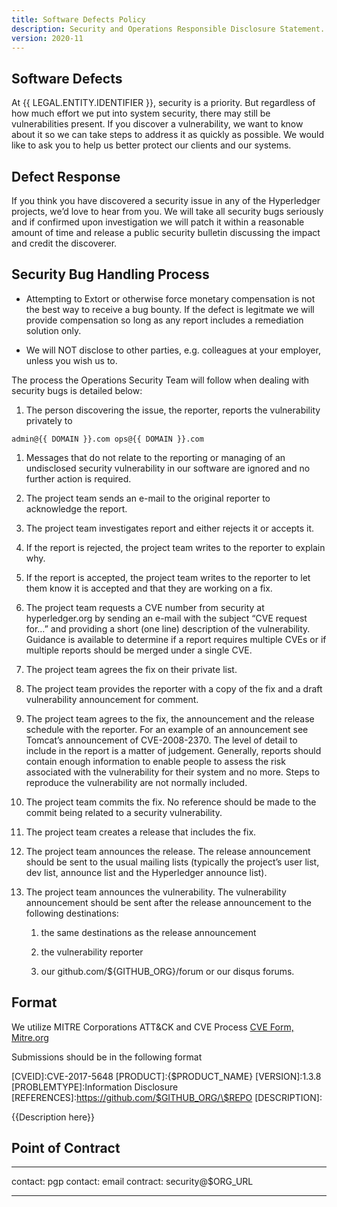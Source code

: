```yaml
---
title: Software Defects Policy
description: Security and Operations Responsible Disclosure Statement.
version: 2020-11
---
```


## Software Defects

At {{ LEGAL.ENTITY.IDENTIFIER }}, security is a priority. But regardless of
how much effort we put into system security, there may still be
vulnerabilities present. If you discover a vulnerability, we want to
know about it so we can take steps to address it as quickly as possible.
We would like to ask you to help us better protect our clients and our
systems.

## Defect Response

If you think you have discovered a security issue in any of the
Hyperledger projects, we’d love to hear from you. We will take all
security bugs seriously and if confirmed upon investigation we will
patch it within a reasonable amount of time and release a public
security bulletin discussing the impact and credit the discoverer.

## Security Bug Handling Process

<div class="important">

- Attempting to Extort or otherwise force monetary compensation is not
  the best way to receive a bug bounty. If the defect is legitmate we
  will provide compensation so long as any report includes a
  remediation solution only.

- We will NOT disclose to other parties, e.g. colleagues at your
  employer, unless you wish us to.

</div>

The process the Operations Security Team will follow when dealing with
security bugs is detailed below:

1.  The person discovering the issue, the reporter, reports the
    vulnerability privately to

`admin@{{ DOMAIN }}.com ops@{{ DOMAIN }}.com`

1.  Messages that do not relate to the reporting or managing of an
    undisclosed security vulnerability in our software are ignored and
    no further action is required.

2.  The project team sends an e-mail to the original reporter to
    acknowledge the report.

3.  The project team investigates report and either rejects it or
    accepts it.

4.  If the report is rejected, the project team writes to the reporter
    to explain why.

5.  If the report is accepted, the project team writes to the reporter
    to let them know it is accepted and that they are working on a fix.

6.  The project team requests a CVE number from security at
    hyperledger.org by sending an e-mail with the subject “CVE request
    for…” and providing a short (one line) description of the
    vulnerability. Guidance is available to determine if a report
    requires multiple CVEs or if multiple reports should be merged under
    a single CVE.

7.  The project team agrees the fix on their private list.

8.  The project team provides the reporter with a copy of the fix and a
    draft vulnerability announcement for comment.

9.  The project team agrees to the fix, the announcement and the release
    schedule with the reporter. For an example of an announcement see
    Tomcat’s announcement of CVE-2008-2370. The level of detail to
    include in the report is a matter of judgement. Generally, reports
    should contain enough information to enable people to assess the
    risk associated with the vulnerability for their system and no more.
    Steps to reproduce the vulnerability are not normally included.

10. The project team commits the fix. No reference should be made to the
    commit being related to a security vulnerability.

11. The project team creates a release that includes the fix.

12. The project team announces the release. The release announcement
    should be sent to the usual mailing lists (typically the project’s
    user list, dev list, announce list and the Hyperledger announce
    list).

13. The project team announces the vulnerability. The vulnerability
    announcement should be sent after the release announcement to the
    following destinations:

    1.  the same destinations as the release announcement

    2.  the vulnerability reporter

    3.  our github.com/\${GITHUB_ORG}/forum or our disqus forums.

## Format

We utilize MITRE Corporations ATT\&CK and CVE Process [CVE Form,
Mitre.org](https://cveform.mitre.org/)

Submissions should be in the following format

<div class="informalexample">

\[CVEID\]:CVE-2017-5648 \[PRODUCT\]:{$PRODUCT_NAME} \[VERSION\]:1.3.8
\[PROBLEMTYPE\]:Information Disclosure
\[REFERENCES\]:https://github.com/$GITHUB_ORG/\$REPO \[DESCRIPTION\]:

{{Description here}}

</div>

## Point of Contract

---

contact: pgp
contact: email
contract: security@\$ORG_URL

---
